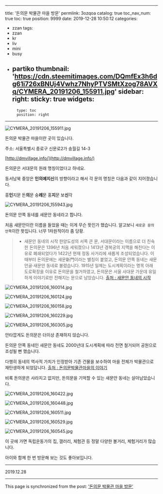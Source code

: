 
---
title: '돈의문 박물관 마을 방문'
permlink: 3ozqoa
catalog: true
toc_nav_num: true
toc: true
position: 9999
date: 2019-12-28 10:50:12
categories:
- zzan
tags:
- zzan
- kr
- liv
- mini
- busy
- partiko
thumbnail: 'https://cdn.steemitimages.com/DQmfEx3h6dg61i726xBNUj4Vwhz7NhyPTVSMtXzog78AVXq/CYMERA_20191206_155911.jpg'
sidebar:
    right:
        sticky: true
widgets:
    -
        type: toc
        position: right
---


![CYMERA_20191206_155911.jpg](https://cdn.steemitimages.com/DQmfEx3h6dg61i726xBNUj4Vwhz7NhyPTVSMtXzog78AVXq/CYMERA_20191206_155911.jpg)

돈의문 박물관 마을이란 곳이 있습니다.

주소: 서울특별시 종로구 신문로2가 송월길 14-3

[http://dmvillage.info/](http://dmvillage.info/)

돈의문은 서대문의 원래 명칭이었다고 하네요.

동서남북 중앙은 **인의예지신**의 방향이라고 해서 각 문의 명칭은 다음과 같이 지어졌습니다.

흥**인**지문
돈**의**문
숭**례**문
홍**지**문
보**신**각

![CYMERA_20191206_155943.jpg](https://cdn.steemitimages.com/DQmQMGUcMA31HiLhKayXFTJo4rZHN2izk3R9qraEmM9W1Dc/CYMERA_20191206_155943.jpg)

돈의문 안쪽 동네를 새문안 동네라고 합니다.

처음 새문안이란 이름을 들었을 때는 이게 무슨 뜻인가 했습니다.
알고보니 `새로운 문의 안쪽`이란 뜻입니다.
너무 1차원적이라 좀 당황.

> - 새문안 동네의 시작 한양도성의 서쪽 큰 문, 서대문이라는 이름으로 더 친숙한 돈의문은 1396년 처음 세워졌으나 1413년 경복궁의 지맥을 해친다는 이유로 폐쇄되었다가 1422년 현재 정동 사거리에 새롭게 조성되었습니다. 이때부터 돈의문에는 새문新門이라는 별칭이 붙었고, 돈의문 안쪽 동네는 새문안골·새문안 동네로 불렸습니다. 1915년 일제는 도시계획이라는 명목 아래 도로확장을 이유로 돈의문을 철거하였고, 돈의문은 서울 사대문 가운데 유일하게 이야기로만 전해지는 문으로 남았습니다. [출처 : 새문안 동네의 시작](http://dmvillage.info/sub/intro/story.php)

![CYMERA_20191206_160014.jpg](https://cdn.steemitimages.com/DQmbLsB78PCbb7tQsCLoJvQxiXib6xn9oY32DsU9WdYHVmN/CYMERA_20191206_160014.jpg)

![CYMERA_20191206_160124.jpg](https://cdn.steemitimages.com/DQmb5CabF2SoakAjjDKWzoYAdgS6ovNmCRQzTANLDnV6pgr/CYMERA_20191206_160124.jpg)

![CYMERA_20191206_160158.jpg](https://cdn.steemitimages.com/DQmbD8P4Y7aaCNrjMd7zZ2zPaqW8jvhMuDyUK9fgHuWRrJt/CYMERA_20191206_160158.jpg)

![CYMERA_20191206_160229.jpg](https://cdn.steemitimages.com/DQmZKfC2nCV1jYXN73LPXeuActtjEfAht6gdikgJTn3PTuS/CYMERA_20191206_160229.jpg)

![CYMERA_20191206_160305.jpg](https://cdn.steemitimages.com/DQmd6UfYVBvzc3FQ4YFTsuueDnMyUnSUQa5msw1S9k9MR59/CYMERA_20191206_160305.jpg)

안타깝게도 돈의문은 더이상 존재하지 않습니다.

돈의문 안쪽 동네인 새문안 동네도 2000년대 도시계획에 따라 전면 철거되어 공원으로 조성될 뻔 했습니다.

다행히 동네의 역사적 가치가 인정받아 기존 건물을 보수하여 마을 전체가 박물관으로 재탄생하게 되었답니다.
[출처 : 돈의문박물관마을의 이야기](http://dmvillage.info/sub/intro/story.php)

비록 돈의문은 사라지고 없지만, 돈의문을 기억할 수 있는 새문안 동네는 살아남았습니다.

![CYMERA_20191206_160422.jpg](https://cdn.steemitimages.com/DQmexMMNTYZvhQ8n38QbcN7VXmMU25Jw52H9MKc6cj21sqB/CYMERA_20191206_160422.jpg)

![CYMERA_20191206_160448.jpg](https://cdn.steemitimages.com/DQmeKLoBKXdA6Dr1kpmYa5t8L7L8TGX71nNFA7i3pGeLdJc/CYMERA_20191206_160448.jpg)

![CYMERA_20191206_160511.jpg](https://cdn.steemitimages.com/DQmcPUqCzmb1avvWULCpLCUddbMgEzbPryDD8BWMZTnDfT3/CYMERA_20191206_160511.jpg)

![CYMERA_20191206_160529.jpg](https://cdn.steemitimages.com/DQmR98xA94WxQgXRW3Drnptxh4csh3Q17aMHV986Yrrf7HV/CYMERA_20191206_160529.jpg)

![CYMERA_20191206_160545.jpg](https://cdn.steemitimages.com/DQmW4JtEdA5MRkMWhSiymV4G7tv9NzRiLM1Hhjv9D468oiN/CYMERA_20191206_160545.jpg)

이 곳에 가면 독립운동가의 집, 갤러리, 체험관 등 정말 다양한 볼거리, 체험거리가 많습니다.

아이와 함께 한 번 방문해 보는 것도  좋아보입니다.

---

2019.12.28

- - -

This page is synchronized from the post: ['돈의문 박물관 마을 방문'](https://steemit.com/@lucky2015/3ozqoa)
